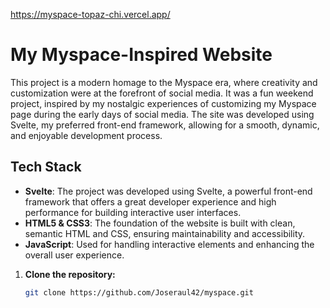 https://myspace-topaz-chi.vercel.app/


# My Myspace-Inspired Website

This project is a modern homage to the Myspace era, where creativity and customization were at the forefront of social media. It was a fun weekend project, inspired by my nostalgic experiences of customizing my Myspace page during the early days of social media. The site was developed using Svelte, my preferred front-end framework, allowing for a smooth, dynamic, and enjoyable development process.


## Tech Stack

- **Svelte**: The project was developed using Svelte, a powerful front-end framework that offers a great developer experience and high performance for building interactive user interfaces.
- **HTML5 & CSS3**: The foundation of the website is built with clean, semantic HTML and CSS, ensuring maintainability and accessibility.
- **JavaScript**: Used for handling interactive elements and enhancing the overall user experience.


1. **Clone the repository:**

   ```bash
   git clone https://github.com/Joseraul42/myspace.git


